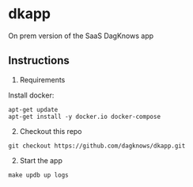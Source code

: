 # dkapp
On prem version of the SaaS DagKnows app

## Instructions

1. Requirements

Install docker:

```
apt-get update
apt-get install -y docker.io docker-compose
```

2. Checkout this repo

```
git checkout https://github.com/dagknows/dkapp.git
```

2. Start the app

```
make updb up logs
```

